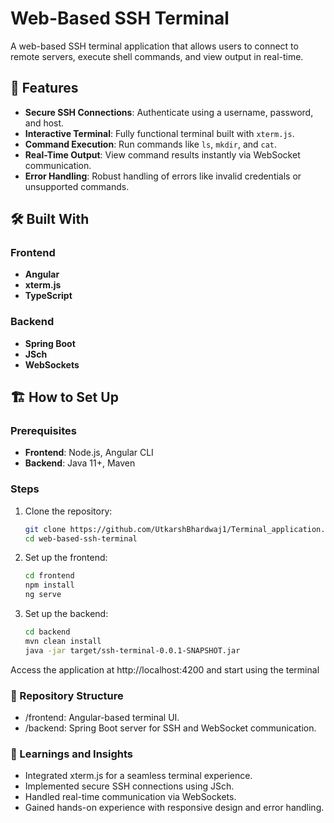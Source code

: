 # Web-Based SSH Terminal  

A web-based SSH terminal application that allows users to connect to remote servers, execute shell commands, and view output in real-time.  

## 🚀 Features  
- **Secure SSH Connections**: Authenticate using a username, password, and host.  
- **Interactive Terminal**: Fully functional terminal built with `xterm.js`.  
- **Command Execution**: Run commands like `ls`, `mkdir`, and `cat`.  
- **Real-Time Output**: View command results instantly via WebSocket communication.  
- **Error Handling**: Robust handling of errors like invalid credentials or unsupported commands.  

## 🛠️ Built With  
### Frontend  
- **Angular**  
- **xterm.js**  
- **TypeScript**  

### Backend  
- **Spring Boot**  
- **JSch**  
- **WebSockets**  

## 🏗️ How to Set Up  

### Prerequisites  
- **Frontend**: Node.js, Angular CLI  
- **Backend**: Java 11+, Maven  

### Steps  
1. Clone the repository:  
   ```bash
   git clone https://github.com/UtkarshBhardwaj1/Terminal_application.git
   cd web-based-ssh-terminal
   
2. Set up the frontend:
   ```bash
   cd frontend
   npm install
   ng serve

3. Set up the backend:
   ```bash
   cd backend
   mvn clean install
   java -jar target/ssh-terminal-0.0.1-SNAPSHOT.jar

Access the application at http://localhost:4200 and start using the terminal

### 📂 Repository Structure
- /frontend: Angular-based terminal UI.
- /backend: Spring Boot server for SSH and WebSocket communication.
### 🌟 Learnings and Insights
- Integrated xterm.js for a seamless terminal experience.
- Implemented secure SSH connections using JSch.
- Handled real-time communication via WebSockets.
- Gained hands-on experience with responsive design and error handling.

